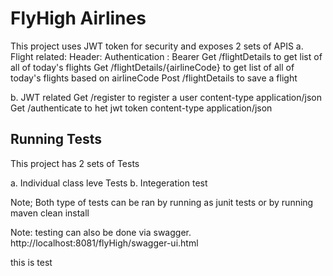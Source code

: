 
# FlyHigh Airlines

This project uses JWT token for security and exposes 2 sets of APIS
 a. Flight related: Header: Authentication : Bearer <token value>
        Get /flightDetails to get list of all of today's flights 
        Get /flightDetails/{airlineCode} to get list of all of today's flights  based on airlineCode
        Post /flightDetails to save a flight

b. JWT related
        Get  /register to register a user   content-type application/json
        Get  /authenticate to het jwt token content-type application/json


## Running Tests

This project has 2 sets of Tests

a. Individual class leve Tests
b. Integeration test

Note; Both type of tests can be ran by running as junit tests
 or by running maven clean install

Note: testing can also be done via swagger. http://localhost:8081/flyHigh/swagger-ui.html

this is test